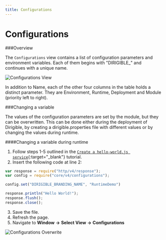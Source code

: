 ```yaml
---
title: Configurations
---
```


Configurations
===

###Overview

The `Configurations` view contains a list of configuration parameters and environment variables. Each of them begins with "DIRIGIBLE_" and continues with a unique name.

![Configurations View](../../../images/configurationsview.png)

In addition to Name, each of the other four columns in the table holds a distinct parameter. They are Environment, Runtime, Deployment and Module (priority left to right).

###Changing a variable

The values of the configuration parameters are set by the module, but they can be overwritten. This can be done either during the deployment of Dirigible, by creating a dirigible.properties file with different values or by changing the values during runtime.

####Changing a variable during runtime
1. Follow steps 1-5 outlined in the [`Create a hello-world.js service`](../../../#create-a-hello-worldjs-service){:target="_blank"} tutorial.
2. Insert the following code at line 2:
``` javascript hl_lines="2 3 4"
var response = require("http/v4/response");
var config = require("core/v4/configurations");

config.set("DIRIGIBLE_BRANDING_NAME", "RuntimeDemo")

response.println("Hello World!");
response.flush();
response.close();
``` 
3. Save the file.
4. Refresh the page. 
5. Navigate to **Window** **&rarr;** **Select View** **&rarr;** **Configurations**

![Configurations Overwrite](../../../images/configurationsoverwrite.png)

